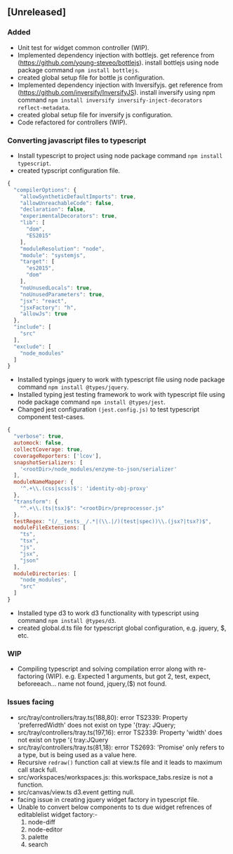 ## [Unreleased]

### Added 
 - Unit test for widget common controller (WIP).
 - Implemented dependency injection with bottlejs. get reference from (https://github.com/young-steveo/bottlejs).
  install bottlejs using node package command `npm install bottlejs`.
 - created global setup file for bottle js configuration.
 - Implemented dependency injection with Inversifyjs. get reference from (https://github.com/inversify/InversifyJS).
 install inversify using npm command `npm install inversify inversify-inject-decorators reflect-metadata`.
 - created global setup file for inversify js configuration.
 - Code refactored for controllers (WIP).

 ### Converting javascript files to typescript

- Install typescript to project using node package command `npm install typescript`.
- created typscript configuration file.
```js
{
  "compilerOptions": {
    "allowSyntheticDefaultImports": true,
    "allowUnreachableCode": false,
    "declaration": false,
    "experimentalDecorators": true,
    "lib": [
      "dom",
      "ES2015"
    ],
    "moduleResolution": "node",
    "module": "systemjs",
    "target": [
      "es2015",
      "dom"
    ],
    "noUnusedLocals": true,
    "noUnusedParameters": true,
    "jsx": "react",
    "jsxFactory": "h",
    "allowJs": true
  },
  "include": [
    "src"
  ],
  "exclude": [
    "node_modules"
  ]
}
```
- Installed typings jquery to work with typescript file using node package command `npm install @types/jquery`.
- Installed typing jest testing framework to work with typescript file using node package command `npm install @types/jest`.
- Changed jest configuration `(jest.config.js)` to test typescript component test-cases.
```js
{
  "verbose": true,
  automock: false,
  collectCoverage: true,
  coverageReporters: ['lcov'],
  snapshotSerializers: [
    '<rootDir>/node_modules/enzyme-to-json/serializer'
  ],
  moduleNameMapper: {
    '^.+\\.(css|scss)$': 'identity-obj-proxy'
  },
  "transform": {
    "^.+\\.(ts|tsx)$": "<rootDir>/preprocessor.js"
  },
  testRegex: "(/__tests__/.*|(\\.|/)(test|spec))\\.(jsx?|tsx?)$",
  moduleFileExtensions: [
    "ts",
    "tsx",
    "js",
    "jsx",
    "json"
  ],
  moduleDirectories: [
    "node_modules",
    "src"
  ]
}
```
- Installed type d3 to work d3 functionality with typescript using command `npm install @types/d3`.
- created global.d.ts file for typescript global configuration, e.g. jquery, $, etc.
### WIP
- Compiling typescript and solving compilation error along with re-factoring (WIP).
    e.g. Expected 1 arguments, but got 2,
    test, expect, beforeeach... name not found,
    jquery,($) not found.

### Issues facing

- src/tray/controllers/tray.ts(188,80): error TS2339: Property 'preferredWidth' does not exist on type '{tray: JQuery<HTMLElement>;
- src/tray/controllers/tray.ts(197,16): error TS2339: Property 'width' does not exist on type '{ tray:JQuery<HTMLElement>
- src/tray/controllers/tray.ts(81,18): error TS2693: 'Promise' only refers to a type, but is being used as a value here.
- Recursive `redraw()` function call at view.ts file and it leads to maximum call stack full.
- src/workspaces/workspaces.js: this.workspace_tabs.resize is not a function.
- src/canvas/view.ts d3.event getting null.
- facing issue in creating jquery widget factory in typescript file.
- Unable to convert below components to ts due widget refrences of editablelist widget factory:-
  1. node-diff
  2. node-editor
  3. palette
  4. search